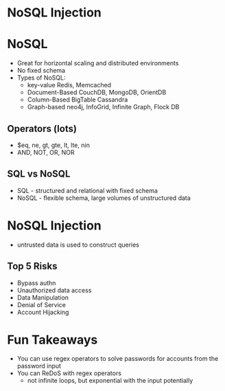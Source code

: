 # NoSQL Injection

# NoSQL

- Great for horizontal scaling and distributed environments
- No fixed schema
- Types of NoSQL:
    - key-value Redis, Memcached
    - Document-Based CouchDB, MongoDB, OrientDB
    - Column-Based BigTable Cassandra
    - Graph-based neo4j, InfoGrid, Infinite Graph, Flock DB

## Operators (lots)

- $eq, ne, gt, gte, lt, lte, nin
- AND, NOT, OR, NOR

## SQL vs NoSQL

- SQL - structured and relational with fixed schema
- NoSQL - flexible schema, large volumes of unstructured data

# NoSQL Injection

- untrusted data is used to construct queries

## Top 5 Risks

- Bypass authn
- Unauthorized data access
- Data Manipulation
- Denial of Service
- Account Hijacking

# Fun Takeaways

- You can use regex operators to solve passwords for accounts from the password input
- You can ReDoS with regex operators
    - not infinite loops, but exponential with the input potentially